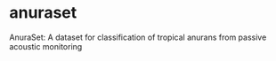 # anuraset
AnuraSet: A dataset for classification of tropical anurans from passive acoustic monitoring
